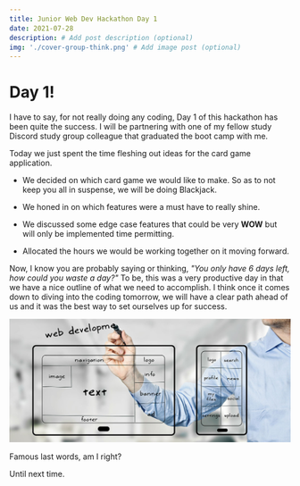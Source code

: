 ```yaml
---
title: Junior Web Dev Hackathon Day 1
date: 2021-07-28
description: # Add post description (optional)
img: './cover-group-think.png' # Add image post (optional)
---
```


# Day 1!

I have to say, for not really doing any coding, Day 1 of this hackathon has been quite the success.
I will be partnering with one of my fellow study Discord study group colleague that graduated the boot camp with me.

Today we just spent the time fleshing out ideas for the card game application.

- We decided on which card game we would like to make. So as to not keep you all in suspense, we will be doing Blackjack.

- We honed in on which features were a must have to really shine.

- We discussed some edge case features that could be very **WOW** but will only be implemented time permitting.

- Allocated the hours we would be working together on it moving forward.

Now, I know you are probably saying or thinking, _"You only have 6 days left, how could you waste a day?"_
To be, this was a very productive day in that we have a nice outline of what we need to accomplish. I think once it comes down to diving into the coding tomorrow, we will have a clear path ahead of us and it was the best way to set ourselves up for success.

<img src="./mobile-developent-life-cycle.png" />

Famous last words, am I right?

Until next time.
